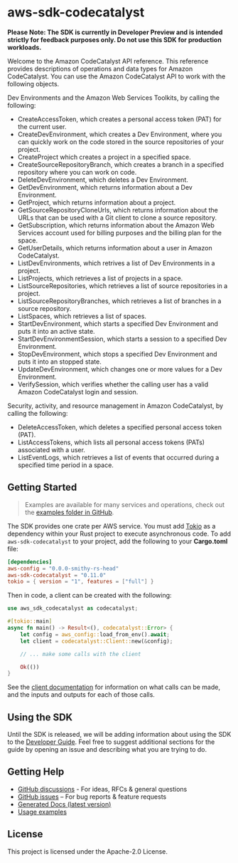 # aws-sdk-codecatalyst

**Please Note: The SDK is currently in Developer Preview and is intended strictly for
feedback purposes only. Do not use this SDK for production workloads.**

Welcome to the Amazon CodeCatalyst API reference. This reference provides descriptions of operations and data types for Amazon CodeCatalyst. You can use the Amazon CodeCatalyst API to work with the following objects.

Dev Environments and the Amazon Web Services Toolkits, by calling the following:
  - CreateAccessToken, which creates a personal access token (PAT) for the current user.
  - CreateDevEnvironment, which creates a Dev Environment, where you can quickly work on the code stored in the source repositories of your project.
  - CreateProject which creates a project in a specified space.
  - CreateSourceRepositoryBranch, which creates a branch in a specified repository where you can work on code.
  - DeleteDevEnvironment, which deletes a Dev Environment.
  - GetDevEnvironment, which returns information about a Dev Environment.
  - GetProject, which returns information about a project.
  - GetSourceRepositoryCloneUrls, which returns information about the URLs that can be used with a Git client to clone a source repository.
  - GetSubscription, which returns information about the Amazon Web Services account used for billing purposes and the billing plan for the space.
  - GetUserDetails, which returns information about a user in Amazon CodeCatalyst.
  - ListDevEnvironments, which retrives a list of Dev Environments in a project.
  - ListProjects, which retrieves a list of projects in a space.
  - ListSourceRepositories, which retrieves a list of source repositories in a project.
  - ListSourceRepositoryBranches, which retrieves a list of branches in a source repository.
  - ListSpaces, which retrieves a list of spaces.
  - StartDevEnvironment, which starts a specified Dev Environment and puts it into an active state.
  - StartDevEnvironmentSession, which starts a session to a specified Dev Environment.
  - StopDevEnvironment, which stops a specified Dev Environment and puts it into an stopped state.
  - UpdateDevEnvironment, which changes one or more values for a Dev Environment.
  - VerifySession, which verifies whether the calling user has a valid Amazon CodeCatalyst login and session.

Security, activity, and resource management in Amazon CodeCatalyst, by calling the following:
  - DeleteAccessToken, which deletes a specified personal access token (PAT).
  - ListAccessTokens, which lists all personal access tokens (PATs) associated with a user.
  - ListEventLogs, which retrieves a list of events that occurred during a specified time period in a space.

## Getting Started

> Examples are available for many services and operations, check out the
> [examples folder in GitHub](https://github.com/awslabs/aws-sdk-rust/tree/main/examples).

The SDK provides one crate per AWS service. You must add [Tokio](https://crates.io/crates/tokio)
as a dependency within your Rust project to execute asynchronous code. To add `aws-sdk-codecatalyst` to
your project, add the following to your **Cargo.toml** file:

```toml
[dependencies]
aws-config = "0.0.0-smithy-rs-head"
aws-sdk-codecatalyst = "0.11.0"
tokio = { version = "1", features = ["full"] }
```

Then in code, a client can be created with the following:

```rust
use aws_sdk_codecatalyst as codecatalyst;

#[tokio::main]
async fn main() -> Result<(), codecatalyst::Error> {
    let config = aws_config::load_from_env().await;
    let client = codecatalyst::Client::new(&config);

    // ... make some calls with the client

    Ok(())
}
```

See the [client documentation](https://docs.rs/aws-sdk-codecatalyst/latest/aws_sdk_codecatalyst/client/struct.Client.html)
for information on what calls can be made, and the inputs and outputs for each of those calls.

## Using the SDK

Until the SDK is released, we will be adding information about using the SDK to the
[Developer Guide](https://docs.aws.amazon.com/sdk-for-rust/latest/dg/welcome.html). Feel free to suggest
additional sections for the guide by opening an issue and describing what you are trying to do.

## Getting Help

* [GitHub discussions](https://github.com/awslabs/aws-sdk-rust/discussions) - For ideas, RFCs & general questions
* [GitHub issues](https://github.com/awslabs/aws-sdk-rust/issues/new/choose) – For bug reports & feature requests
* [Generated Docs (latest version)](https://awslabs.github.io/aws-sdk-rust/)
* [Usage examples](https://github.com/awslabs/aws-sdk-rust/tree/main/examples)

## License

This project is licensed under the Apache-2.0 License.

